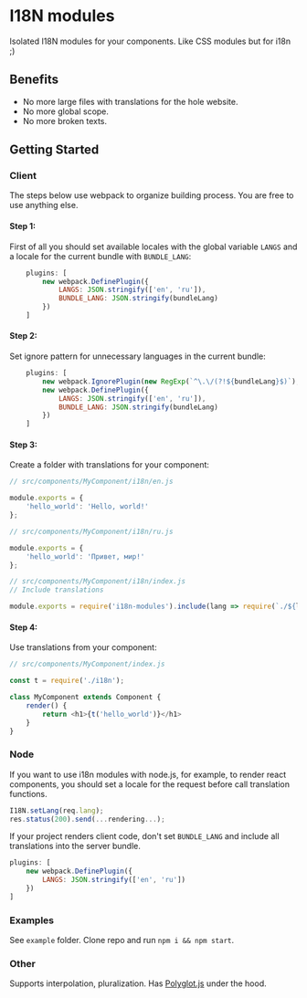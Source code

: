 # I18N modules

Isolated I18N modules for your components. Like CSS modules but for i18n ;)

## Benefits

* No more large files with translations for the hole website.
* No more global scope.
* No more broken texts.

## Getting Started

### Client

The steps below use webpack to organize building process. You are free to use anything else.

#### Step 1:

First of all you should set available locales with the global variable `LANGS` and a locale for the current bundle with `BUNDLE_LANG`:

```js
    plugins: [
        new webpack.DefinePlugin({
            LANGS: JSON.stringify(['en', 'ru']),
            BUNDLE_LANG: JSON.stringify(bundleLang)
        })
    ]
```

#### Step 2:

Set ignore pattern for unnecessary languages in the current bundle:

```js
    plugins: [
        new webpack.IgnorePlugin(new RegExp(`^\.\/(?!${bundleLang}$)`), /i18n$/),
        new webpack.DefinePlugin({
            LANGS: JSON.stringify(['en', 'ru']),
            BUNDLE_LANG: JSON.stringify(bundleLang)
        })
    ]
```

#### Step 3:

Create a folder with translations for your component:

```js
// src/components/MyComponent/i18n/en.js

module.exports = {
    'hello_world': 'Hello, world!'
};
```

```js
// src/components/MyComponent/i18n/ru.js

module.exports = {
    'hello_world': 'Привет, мир!'
};
```

```js
// src/components/MyComponent/i18n/index.js
// Include translations

module.exports = require('i18n-modules').include(lang => require(`./${lang}`));
```

#### Step 4:

Use translations from your component:

```js
// src/components/MyComponent/index.js

const t = require('./i18n');

class MyComponent extends Component {
    render() {
        return <h1>{t('hello_world')}</h1>
    }
}
```

### Node

If you want to use i18n modules with node.js, for example, to render react components, you should set a locale for the request before call translation functions.

```js
I18N.setLang(req.lang);
res.status(200).send(...rendering...);
```

If your project renders client code, don't set `BUNDLE_LANG` and include all translations into the server bundle.

```js
plugins: [
    new webpack.DefinePlugin({
        LANGS: JSON.stringify(['en', 'ru'])
    })
]
```

### Examples

See `example` folder. Clone repo and run `npm i && npm start`.

### Other

Supports interpolation, pluralization. Has [Polyglot.js](https://www.npmjs.com/package/node-polyglot) under the hood.
